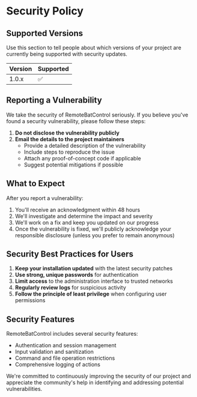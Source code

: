 # Security Policy

## Supported Versions

Use this section to tell people about which versions of your project are currently being supported with security updates.

| Version | Supported          |
| ------- | ------------------ |
| 1.0.x   | :white_check_mark: |

## Reporting a Vulnerability

We take the security of RemoteBatControl seriously. If you believe you've found a security vulnerability, please follow these steps:

1. **Do not disclose the vulnerability publicly**
2. **Email the details to the project maintainers**
   - Provide a detailed description of the vulnerability
   - Include steps to reproduce the issue
   - Attach any proof-of-concept code if applicable
   - Suggest potential mitigations if possible

## What to Expect

After you report a vulnerability:

1. You'll receive an acknowledgment within 48 hours
2. We'll investigate and determine the impact and severity
3. We'll work on a fix and keep you updated on our progress
4. Once the vulnerability is fixed, we'll publicly acknowledge your responsible disclosure (unless you prefer to remain anonymous)

## Security Best Practices for Users

1. **Keep your installation updated** with the latest security patches
2. **Use strong, unique passwords** for authentication
3. **Limit access** to the administration interface to trusted networks
4. **Regularly review logs** for suspicious activity
5. **Follow the principle of least privilege** when configuring user permissions

## Security Features

RemoteBatControl includes several security features:

- Authentication and session management
- Input validation and sanitization
- Command and file operation restrictions
- Comprehensive logging of actions

We're committed to continuously improving the security of our project and appreciate the community's help in identifying and addressing potential vulnerabilities.